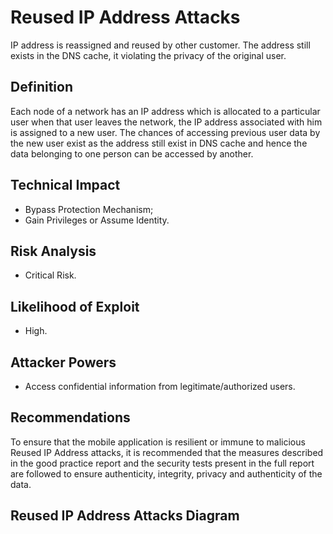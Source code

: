 # Reused IP Address Attacks

IP address is reassigned and reused by other customer. The address still exists in the DNS cache, it violating the privacy of the original user.

## Definition

Each node of a network has an IP address which is allocated to a particular user when that user leaves the network, the IP address associated with him is assigned to a new user. The chances of accessing previous user data by the new user exist as the address still exist in DNS cache and hence the data belonging to one person can be accessed by another.

## Technical Impact
  * Bypass Protection Mechanism; 
  * Gain Privileges or Assume Identity.

## Risk Analysis
  * Critical Risk.

## Likelihood of Exploit
  * High.
  
## Attacker Powers

 * Access confidential information from legitimate/authorized users.


## Recommendations

To ensure that the mobile application is resilient or immune to malicious Reused IP Address attacks, it is recommended that the measures described in the good practice report and the security tests present in the full report are followed to ensure authenticity, integrity, privacy and authenticity of the data.

 
## Reused IP Address Attacks Diagram


